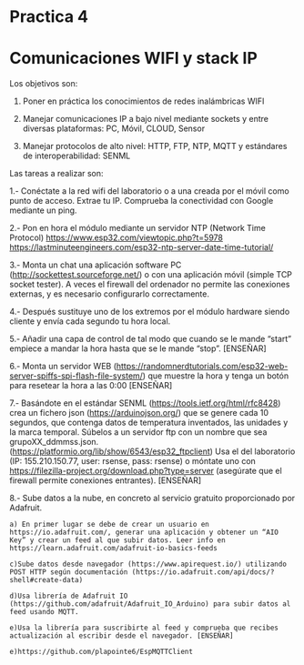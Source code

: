 # Practica 4
# Comunicaciones WIFI y stack IP 

Los objetivos son:

  1) Poner en práctica los conocimientos de redes inalámbricas WIFI 

  2) Manejar comunicaciones IP a bajo nivel mediante sockets y entre diversas plataformas: PC, Móvil, CLOUD, Sensor

  3) Manejar protocolos de alto nivel: HTTP, FTP, NTP, MQTT y estándares de interoperabilidad: SENML

Las tareas a realizar son:

  1.- Conéctate a la red wifi del laboratorio o a una creada por el móvil como punto de acceso. Extrae tu IP. Comprueba la conectividad con Google mediante un ping.
  
  2.- Pon en hora el módulo mediante un servidor NTP (Network Time Protocol) 
    https://www.esp32.com/viewtopic.php?t=5978 
    https://lastminuteengineers.com/esp32-ntp-server-date-time-tutorial/ 
    
  3.- Monta un chat una aplicación software PC (http://sockettest.sourceforge.net/) o con una aplicación móvil (simple TCP socket tester). A veces el firewall del ordenador no permite las conexiones externas, y es necesario configurarlo correctamente.
  
  4.- Después sustituye uno de los extremos por el módulo hardware siendo cliente y envía cada segundo tu hora local. 
  
  
  5.- Añadir una capa de control de tal modo que cuando se le mande “start” empiece a mandar la hora hasta que se le mande “stop”.  [ENSEÑAR]
  
  6.- Monta un servidor WEB (https://randomnerdtutorials.com/esp32-web-server-spiffs-spi-flash-file-system/) que muestre la hora y tenga un botón para resetear la hora a las 0:00 [ENSEÑAR]
  
  7.- Basándote en el estándar SENML (https://tools.ietf.org/html/rfc8428) crea un fichero json (https://arduinojson.org/) que se genere cada 10 segundos, que contenga datos de temperatura inventados, las unidades y la marca temporal. Súbelos a un servidor ftp con un nombre que sea grupoXX_ddmmss.json. (https://platformio.org/lib/show/6543/esp32_ftpclient) Usa el del laboratorio (IP: 155.210.150.77, user: rsense, pass: rsense) o móntate uno con https://filezilla-project.org/download.php?type=server (asegúrate que el firewall permite conexiones entrantes). [ENSEÑAR]
  
  8.- Sube datos a la nube, en concreto al servicio gratuito proporcionado por Adafruit.  
  
    a) En primer lugar se debe de crear un usuario en https://io.adafruit.com/, generar una aplicación y obtener un “AIO Key” y crear un feed al que subir datos. Leer info en https://learn.adafruit.com/adafruit-io-basics-feeds 
    
    c)Sube datos desde navegador (https://www.apirequest.io/) utilizando POST HTTP según documentación (https://io.adafruit.com/api/docs/?shell#create-data)
    
    d)Usa librería de Adafruit IO (https://github.com/adafruit/Adafruit_IO_Arduino) para subir datos al feed usando MQTT.
    
    e)Usa la librería para suscribirte al feed y comprueba que recibes actualización al escribir desde el navegador. [ENSEÑAR] 
    
    e)https://github.com/plapointe6/EspMQTTClient 
    
